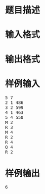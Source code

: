 

# 题目描述



# 输入格式



# 输出格式



# 样例输入


<pre>5 7
2 1 486
3 2 599
4 1 463
5 4 550
M 2
R 3
M 4
R 2
R 4
Q 4
R 2</pre>

# 样例输出


<pre>6</pre>
